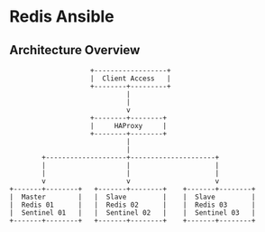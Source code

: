 # Redis Ansible

## Architecture Overview

                        +------------------+
                        |  Client Access   |
                        +--------+---------+
                                 |
                                 |
                                 v
                        +--------+--------+
                        |     HAProxy     |
                        +--------+--------+
                                 |
                                 |
            +--------------------+---------------------+
            |                    |                     |
            |                    |                     |
            v                    v                     v
    +-------+--------+   +-------+--------+    +-------+--------+
    |  Master        |   |  Slave         |    |  Slave         |
    |  Redis 01      |   |  Redis 02      |    |  Redis 03      |
    |  Sentinel 01   |   |  Sentinel 02   |    |  Sentinel 03   |
    +-------+--------+   +-------+--------+    +-------+--------+